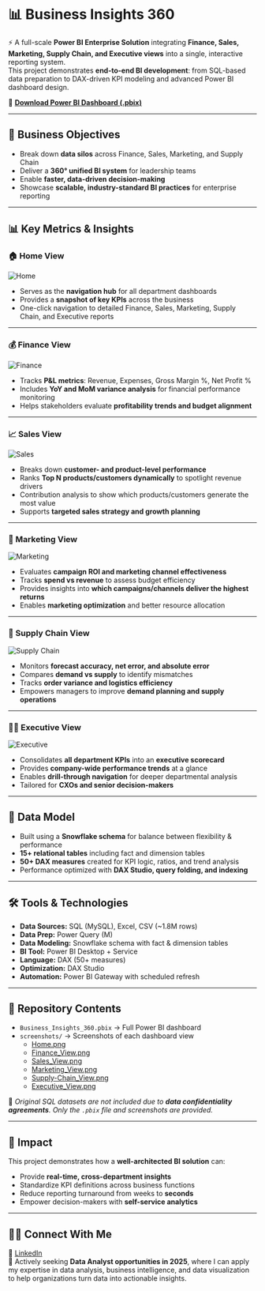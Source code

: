 # 📊 Business Insights 360

⚡ A full-scale **Power BI Enterprise Solution** integrating **Finance, Sales, Marketing, Supply Chain, and Executive views** into a single, interactive reporting system.  
This project demonstrates **end-to-end BI development**: from SQL-based data preparation to DAX-driven KPI modeling and advanced Power BI dashboard design.

🔗 **[Download Power BI Dashboard (.pbix)](https://github.com/vam5h1/Business-Insights-360/blob/main/Business_Insights_360.pbix?raw=true)**

---

## 🎯 Business Objectives
- Break down **data silos** across Finance, Sales, Marketing, and Supply Chain  
- Deliver a **360° unified BI system** for leadership teams  
- Enable **faster, data-driven decision-making**  
- Showcase **scalable, industry-standard BI practices** for enterprise reporting  

---

## 📊 Key Metrics & Insights

### 🏠 Home View
![Home](screenshots/Home.png)  
- Serves as the **navigation hub** for all department dashboards  
- Provides a **snapshot of key KPIs** across the business  
- One-click navigation to detailed Finance, Sales, Marketing, Supply Chain, and Executive reports  

---

### 💰 Finance View
![Finance](screenshots/Finance_View.png)  
- Tracks **P&L metrics**: Revenue, Expenses, Gross Margin %, Net Profit %  
- Includes **YoY and MoM variance analysis** for financial performance monitoring  
- Helps stakeholders evaluate **profitability trends and budget alignment**  

---

### 📈 Sales View
![Sales](screenshots/Sales_View.png)  
- Breaks down **customer- and product-level performance**  
- Ranks **Top N products/customers dynamically** to spotlight revenue drivers  
- Contribution analysis to show which products/customers generate the most value  
- Supports **targeted sales strategy and growth planning**  

---

### 🎯 Marketing View
![Marketing](screenshots/Marketing_View.png)  
- Evaluates **campaign ROI and marketing channel effectiveness**  
- Tracks **spend vs revenue** to assess budget efficiency  
- Provides insights into **which campaigns/channels deliver the highest returns**  
- Enables **marketing optimization** and better resource allocation  

---

### 🚚 Supply Chain View
![Supply Chain](screenshots/Supply-Chain_View.png)  
- Monitors **forecast accuracy, net error, and absolute error**  
- Compares **demand vs supply** to identify mismatches  
- Tracks **order variance and logistics efficiency**  
- Empowers managers to improve **demand planning and supply operations**  

---

### 🧑‍💼 Executive View
![Executive](screenshots/Executive_View.png)  
- Consolidates **all department KPIs** into an **executive scorecard**  
- Provides **company-wide performance trends** at a glance  
- Enables **drill-through navigation** for deeper departmental analysis  
- Tailored for **CXOs and senior decision-makers**  

---

## 📐 Data Model
- Built using a **Snowflake schema** for balance between flexibility & performance  
- **15+ relational tables** including fact and dimension tables  
- **50+ DAX measures** created for KPI logic, ratios, and trend analysis  
- Performance optimized with **DAX Studio, query folding, and indexing**  

---

## 🛠 Tools & Technologies
- **Data Sources:** SQL (MySQL), Excel, CSV (~1.8M rows)  
- **Data Prep:** Power Query (M)  
- **Data Modeling:** Snowflake schema with fact & dimension tables  
- **BI Tool:** Power BI Desktop + Service  
- **Language:** DAX (50+ measures)  
- **Optimization:** DAX Studio  
- **Automation:** Power BI Gateway with scheduled refresh  

---

## 📁 Repository Contents
- `Business_Insights_360.pbix` → Full Power BI dashboard  
- `screenshots/` → Screenshots of each dashboard view  
  - [Home.png](screenshots/Home.png)  
  - [Finance_View.png](screenshots/Finance_View.png)  
  - [Sales_View.png](screenshots/Sales_View.png)  
  - [Marketing_View.png](screenshots/Marketing_View.png)  
  - [Supply-Chain_View.png](screenshots/Supply-Chain_View.png)  
  - [Executive_View.png](screenshots/Executive_View.png)  

📌 *Original SQL datasets are not included due to **data confidentiality agreements**. Only the `.pbix` file and screenshots are provided.*  

---

## 🚀 Impact
This project demonstrates how a **well-architected BI solution** can:  
- Provide **real-time, cross-department insights**  
- Standardize KPI definitions across business functions  
- Reduce reporting turnaround from weeks to **seconds**  
- Empower decision-makers with **self-service analytics**  

---

## 👨‍💻 Connect With Me
🔗 [LinkedIn](https://www.linkedin.com/)  
📌 Actively seeking **Data Analyst opportunities in 2025**, where I can apply my expertise in data analysis, business intelligence, and data visualization to help organizations turn data into actionable insights.  
